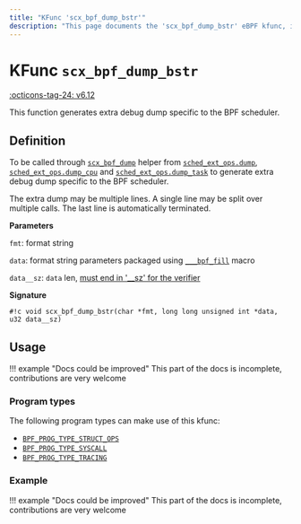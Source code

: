 ```yaml
---
title: "KFunc 'scx_bpf_dump_bstr'"
description: "This page documents the 'scx_bpf_dump_bstr' eBPF kfunc, including its definition, usage, program types that can use it, and examples."
---
```

# KFunc `scx_bpf_dump_bstr`

<!-- [FEATURE_TAG](scx_bpf_dump_bstr) -->
[:octicons-tag-24: v6.12](https://github.com/torvalds/linux/commit/07814a9439a3b03d79a1001614b5bc1cab69bcec)
<!-- [/FEATURE_TAG] -->

This function generates extra debug dump specific to the BPF scheduler.

## Definition

To be called through [`scx_bpf_dump`](../../ebpf-library/scx/scx_bpf_dump.md) helper from [`sched_ext_ops.dump`](../program-type/BPF_PROG_TYPE_STRUCT_OPS/sched_ext_ops.md#dump), [`sched_ext_ops.dump_cpu`](../program-type/BPF_PROG_TYPE_STRUCT_OPS/sched_ext_ops.md#dump_cpu) and [`sched_ext_ops.dump_task`](../program-type/BPF_PROG_TYPE_STRUCT_OPS/sched_ext_ops.md#dump_task) to generate extra debug dump specific to the BPF scheduler.

The extra dump may be multiple lines. A single line may be split over multiple calls. The last line is automatically terminated.

**Parameters**

`fmt`: format string

`data`: format string parameters packaged using [`___bpf_fill`](../../ebpf-library/libbpf/ebpf/___bpf_fill.md) macro

`data__sz`: `data` len, [must end in '__sz' for the verifier](../concepts/kfuncs.md#__sz-annotation)



**Signature**

<!-- [KFUNC_DEF] -->
`#!c void scx_bpf_dump_bstr(char *fmt, long long unsigned int *data, u32 data__sz)`
<!-- [/KFUNC_DEF] -->

## Usage

!!! example "Docs could be improved"
    This part of the docs is incomplete, contributions are very welcome

### Program types

The following program types can make use of this kfunc:

<!-- [KFUNC_PROG_REF] -->
- [`BPF_PROG_TYPE_STRUCT_OPS`](../program-type/BPF_PROG_TYPE_STRUCT_OPS.md)
- [`BPF_PROG_TYPE_SYSCALL`](../program-type/BPF_PROG_TYPE_SYSCALL.md)
- [`BPF_PROG_TYPE_TRACING`](../program-type/BPF_PROG_TYPE_TRACING.md)
<!-- [/KFUNC_PROG_REF] -->

### Example

!!! example "Docs could be improved"
    This part of the docs is incomplete, contributions are very welcome

